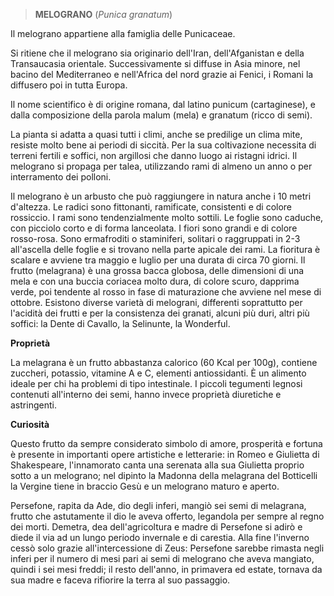> **MELOGRANO** (*Punica granatum*)

Il melograno appartiene alla famiglia delle Punicaceae.

Si ritiene che il melograno sia originario dell\'Iran,
dell\'Afganistan e della Transaucasia orientale. Successivamente si
diffuse in Asia minore, nel bacino del Mediterraneo e nell\'Africa del
nord grazie ai Fenici, i Romani la diffusero poi in tutta
Europa.

Il nome scientifico è di origine romana, dal latino punicum
(cartaginese), e dalla composizione della parola malum (mela) e granatum
(ricco di semi).

La pianta si adatta a quasi tutti i climi, anche se predilige un clima
mite, resiste molto bene ai periodi di siccità. Per la sua coltivazione
necessita di terreni fertili e soffici, non argillosi che danno
luogo ai ristagni idrici. Il melograno si propaga per talea, utilizzando
rami di almeno un anno o per interramento dei polloni.

Il melograno è un arbusto che può raggiungere in natura anche
i 10 metri d\'altezza. Le radici sono fittonanti, ramificate,
consistenti e di colore rossiccio. I rami sono tendenzialmente molto
sottili. Le foglie sono caduche, con picciolo corto e di forma
lanceolata. I fiori sono grandi e di colore rosso-rosa. Sono
ermafroditi o staminiferi, solitari o raggruppati in 2-3 all\'ascella
delle foglie e si trovano nella parte apicale dei rami. La
fioritura è scalare e avviene tra maggio e luglio per una durata di
circa 70 giorni. Il frutto (melagrana) è una grossa bacca
globosa, delle dimensioni di una mela e con una buccia coriacea molto
dura, di colore scuro, dapprima verde, poi tendente al rosso in fase di
maturazione che avviene nel mese di ottobre. Esistono diverse varietà
di melograni, differenti soprattutto per l'acidità dei frutti e
per la consistenza dei granati, alcuni più duri, altri più
soffici: la Dente di Cavallo, la Selinunte, la Wonderful.

**Proprietà**

La melagrana è un frutto abbastanza calorico (60 Kcal per
100g), contiene zuccheri, potassio, vitamine A e C, elementi
antiossidanti. È un alimento ideale per chi ha problemi di tipo
intestinale. I piccoli tegumenti legnosi contenuti all'interno dei semi,
hanno invece proprietà diuretiche e astringenti.

**Curiosità**

Questo frutto da sempre considerato simbolo di amore, prosperità e
fortuna è presente in importanti opere artistiche e letterarie: in Romeo
e Giulietta di Shakespeare, l'innamorato canta una serenata alla sua
Giulietta proprio sotto a un melograno; nel dipinto la Madonna
della melagrana del Botticelli la Vergine tiene in braccio Gesù e un
melograno maturo e aperto.

Persefone, rapita da Ade, dio degli inferi, mangiò sei semi di
melagrana, frutto che astutamente il dio le aveva offerto, legandola per
sempre al regno dei morti. Demetra, dea dell'agricoltura e madre di
Persefone si adirò e diede il via ad un lungo periodo invernale e di
carestia. Alla fine l'inverno cessò solo grazie all'intercessione di
Zeus: Persefone sarebbe rimasta negli inferi per il numero di mesi pari
ai semi di melograno che aveva mangiato, quindi i sei mesi freddi; il
resto dell'anno, in primavera ed estate, tornava da sua madre e faceva
rifiorire la terra al suo passaggio.
